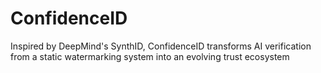 # ConfidenceID
 Inspired by DeepMind's SynthID, ConfidenceID transforms AI verification from a static watermarking system into an evolving trust ecosystem

